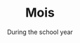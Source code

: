 ---
title: "Mois"
category: "Connect"
description: "MOIs stand for “Moment of Impact.” A MOI is a one on one with someone to have intentional conversations. It can be just to get to know someone better over a meal, to share testimonies or check up on someone spiritually. You can ask anyone in the fellowship to MOI in person, or sign up to be paired with someone."
location: "San Luis Obispo"
date: "During the school year"
gif: "../../images/events/bball.gif"
---